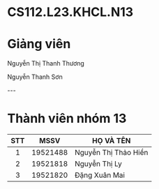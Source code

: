 # CS112.L23.KHCL.N13
<h1>Giảng viên</h1/
<p>Nguyễn Thị Thanh Thương</p>
<p>Nguyễn Thanh Sơn</p>
---
<h1>Thành viên nhóm 13</h1>

| STT |MSSV| HỌ VÀ TÊN|
|:---:|---|   ---|
|1|19521488|Nguyễn Thị Thảo Hiền|
|2|19521818|Nguyễn Thị Ly|
|3|19521820|Đặng Xuân Mai
